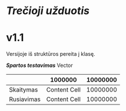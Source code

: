 # ***Trečioji užduotis*** 
# v1.1
 Versijoje iš struktūros pereita į klasę.
 
 ***Spartos testavimas***
 Vector
 
|               |    1000000    |    10000000   |
| ------------- | ------------- | ------------- |
|   Skaitymas   | Content Cell  |    10000000   |
|  Rusiavimas   | Content Cell  |    10000000   |


